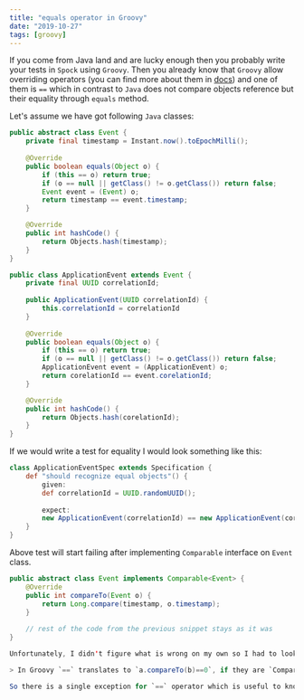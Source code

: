 ```yaml
---
title: "equals operator in Groovy"
date: "2019-10-27"
tags: [groovy]
---
```


If you come from Java land and are lucky enough then you probably write your tests in `Spock` using `Groovy`. Then you already know that `Groovy` allow overriding operators (you can find more about them in [docs](https://groovy-lang.org/operators.html)) and one of them is `==` which in contrast to `Java` does not compare objects reference but their equality through `equals` method.

<!-- end -->

Let's assume we have got following `Java` classes:

```java
public abstract class Event {
	private final timestamp = Instant.now().toEpochMilli();
	
    @Override
    public boolean equals(Object o) {
        if (this == o) return true;
        if (o == null || getClass() != o.getClass()) return false;
        Event event = (Event) o;
        return timestamp == event.timestamp;
    }

    @Override
    public int hashCode() {
        return Objects.hash(timestamp);
    }	
}

public class ApplicationEvent extends Event {
	private final UUID correlationId;
	
	public ApplicationEvent(UUID correlationId) {
		this.correlationId = correlationId
	}
	
    @Override
    public boolean equals(Object o) {
        if (this == o) return true;
        if (o == null || getClass() != o.getClass()) return false;
        ApplicationEvent event = (ApplicationEvent) o;
        return corelationId == event.corelationId;
    }

    @Override
    public int hashCode() {
        return Objects.hash(corelationId);
    }	
}
```

If we would write a test for equality I would look something like this: 

```groovy
class ApplicationEventSpec extends Specification {
	def "should recognize equal objects"() {
		given:
		def correlationId = UUID.randomUUID();
		
		expect:
		new ApplicationEvent(correlationId) == new ApplicationEvent(correlationId) // true
	}
} 
```

Above test will start failing after implementing `Comparable` interface on `Event` class.

```java
public abstract class Event implements Comparable<Event> {
    @Override
    public int compareTo(Event o) {
        return Long.compare(timestamp, o.timestamp);
    }	
	
	// rest of the code from the previous snippet stays as it was
}

Unfortunately, I didn't figure what is wrong on my own so I had to look for an explanation on the web. In the official [documentation](http://docs.groovy-lang.org/latest/html/documentation/#_behaviour_of_code_code) I have found the following:

> In Groovy `==` translates to `a.compareTo(b)==0`, if they are `Comparable`, and `a.equals(b)` otherwise.

So there is a single exception for `==` operator which is useful to know. If it comes to failing test it can be fixed by explicitly calling `equals` method.
